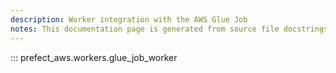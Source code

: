 ```yaml
---
description: Worker integration with the AWS Glue Job
notes: This documentation page is generated from source file docstrings.
---
```


::: prefect_aws.workers.glue_job_worker
